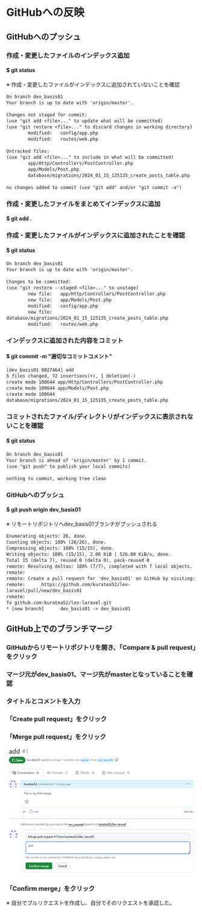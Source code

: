 # GitHubへの反映

## GitHubへのプッシュ

### 作成・変更したファイルのインデックス追加
#### $ git status
※ 作成・変更したファイルがインデックスに追加されていないことを確認

    On branch dev_basis01
    Your branch is up to date with 'origin/master'.

    Changes not staged for commit:
    (use "git add <file>..." to update what will be committed)
    (use "git restore <file>..." to discard changes in working directory)
            modified:   config/app.php
            modified:   routes/web.php

    Untracked files:
    (use "git add <file>..." to include in what will be committed)
            app/Http/Controllers/PostController.php
            app/Models/Post.php
            database/migrations/2024_01_15_125135_create_posts_table.php

    no changes added to commit (use "git add" and/or "git commit -a")

### 作成・変更したファイルをまとめてインデックスに追加
#### $ git add .

### 作成・変更したファイルがインデックスに追加されたことを確認
#### $ git status

    On branch dev_basis01
    Your branch is up to date with 'origin/master'.

    Changes to be committed:
    (use "git restore --staged <file>..." to unstage)
            new file:   app/Http/Controllers/PostController.php
            new file:   app/Models/Post.php
            modified:   config/app.php
            new file:   database/migrations/2024_01_15_125135_create_posts_table.php
            modified:   routes/web.php

### インデックスに追加された内容をコミット
#### $ git commit -m "適切なコミットコメント"

    [dev_basis01 8027464] add
    5 files changed, 72 insertions(+), 1 deletion(-)
    create mode 100644 app/Http/Controllers/PostController.php
    create mode 100644 app/Models/Post.php
    create mode 100644 database/migrations/2024_01_15_125135_create_posts_table.php

### コミットされたファイル/ディレクトリがインデックスに表示されないことを確認
#### $ git status

    On branch dev_basis01
    Your branch is ahead of 'origin/master' by 1 commit.
    (use "git push" to publish your local commits)

    nothing to commit, working tree clean

### GitHubへのプッシュ
#### $ git push origin dev_basis01
※ リモートリポジトリへdev_basis01ブランチがプッシュされる

    Enumerating objects: 26, done.
    Counting objects: 100% (26/26), done.
    Compressing objects: 100% (15/15), done.
    Writing objects: 100% (15/15), 2.06 KiB | 526.00 KiB/s, done.
    Total 15 (delta 7), reused 0 (delta 0), pack-reused 0
    remote: Resolving deltas: 100% (7/7), completed with 7 local objects.
    remote: 
    remote: Create a pull request for 'dev_basis01' on GitHub by visiting:
    remote:      https://github.com/kuratea52/lev-laravel/pull/new/dev_basis01
    remote: 
    To github.com:kuratea52/lev-laravel.git
    * [new branch]      dev_basis01 -> dev_basis01

## GitHub上でのブランチマージ

### GitHubからリモートリポジトリを開き、「Compare & pull request」をクリック

### マージ元がdev_basis01、マージ先がmasterとなっていることを確認

### タイトルとコメントを入力

### 「Create pull request」をクリック

### 「Merge pull request」をクリック

![Alt text](../../img/08-1_5_1.png)

### 「Confirm merge」をクリック
※ 自分でプルリクエストを作成し、自分でそのリクエストを承認した。